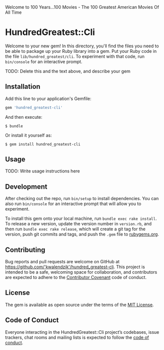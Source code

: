 Welcome to 100 Years…100 Movies - 
The 100 Greatest American Movies Of All Time

# HundredGreatest::Cli

Welcome to your new gem! In this directory, you'll find the files you need to be able to package up your Ruby library into a gem. Put your Ruby code in the file `lib/hundred_greatest/cli`. To experiment with that code, run `bin/console` for an interactive prompt.

TODO: Delete this and the text above, and describe your gem

## Installation

Add this line to your application's Gemfile:

```ruby
gem 'hundred_greatest-cli'
```

And then execute:

    $ bundle

Or install it yourself as:

    $ gem install hundred_greatest-cli

## Usage

TODO: Write usage instructions here

## Development

After checking out the repo, run `bin/setup` to install dependencies. You can also run `bin/console` for an interactive prompt that will allow you to experiment.

To install this gem onto your local machine, run `bundle exec rake install`. To release a new version, update the version number in `version.rb`, and then run `bundle exec rake release`, which will create a git tag for the version, push git commits and tags, and push the `.gem` file to [rubygems.org](https://rubygems.org).

## Contributing

Bug reports and pull requests are welcome on GitHub at https://github.com/'kwalendzik'/hundred_greatest-cli. This project is intended to be a safe, welcoming space for collaboration, and contributors are expected to adhere to the [Contributor Covenant](http://contributor-covenant.org) code of conduct.

## License

The gem is available as open source under the terms of the [MIT License](https://opensource.org/licenses/MIT).

## Code of Conduct

Everyone interacting in the HundredGreatest::Cli project’s codebases, issue trackers, chat rooms and mailing lists is expected to follow the [code of conduct](https://github.com/'kwalendzik'/hundred_greatest-cli/blob/master/CODE_OF_CONDUCT.md).
